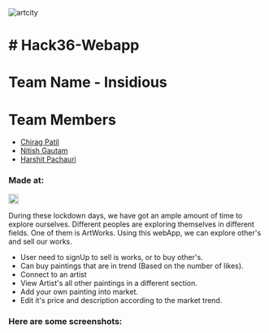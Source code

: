 ![artcity](https://user-images.githubusercontent.com/65284517/120158168-73533e80-c211-11eb-91a4-88270a247e97.png)

<h1 align="left"># Hack36-Webapp</h1>

# Team Name - Insidious
# Team Members
* [Chirag Patil](https://github.com/cp1307)
* [Nitish Gautam](https://github.com/Nitishg1223)
* [Harshit Pachauri](https://github.com/harshpac)


### Made at:
<a href="https://hack36.com"> <img src="http://bit.ly/BuiltAtHack36" height=20px> </a>

During these lockdown days, we have got an ample amount of time to explore ourselves.
Different peoples are exploring themselves in different fields. One of them is ArtWorks.
Using this webApp, we can explore other's and sell our works.

* User need to signUp to sell is works, or to buy other's.
* Can buy paintings that are in trend (Based on the number of likes).
* Connect to an artist
* View Artist's all other paintings in a different section.
* Add your own painting into market.
* Edit it's price and description according to the market trend.

### Here are some screenshots:

